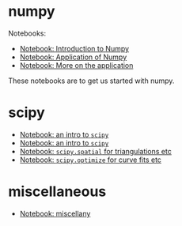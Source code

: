 # numpy

Notebooks:

  - <a href="/notebooks/Notebooks/Numpy+Scipy/1 - Introduction to Numpy.ipynb" target="_blank"> <!--_--> Notebook: Introduction to Numpy </a>
  - <a href="/notebooks/Notebooks/Numpy+Scipy/2 - Application - The Game of Life.ipynb" target="_blank"> <!--_--> Notebook: Application of Numpy </a>
  - <a href="/notebooks/Notebooks/Numpy+Scipy/3 - Discussion - The Game of Life.ipynb" target="_blank"> <!--_--> Notebook: More on the application </a>

These notebooks are to get us started with numpy.

# scipy

  - <a href="/notebooks/Notebooks/Numpy+Scipy/4 - Introduction to Scipy.ipynb" target="_blank"> <!--_--> Notebook: an intro to `scipy` </a>
  - <a href="/notebooks/Notebooks/Numpy+Scipy/5 - Scipy Interpolate.ipynb" target="_blank"> <!--_--> Notebook: an intro to `scipy` </a>
  - <a href="/notebooks/Notebooks/Numpy+Scipy/6 - Scipy Spatial and Meshing.ipynb" target="_blank"> <!--_--> Notebook: `scipy.spatial` for triangulations etc</a>
  - <a href="/notebooks/Notebooks/Numpy+Scipy/7 - Scipy Optimize.ipynb" target="_blank"> <!--_--> Notebook: `scipy.optimize` for curve fits etc </a>
<!--
  - <a href="/notebooks/Notebooks/Numpy+Scipy/8 - Scipy Signal.ipynb" target="_blank"> <!--_-- > Notebook: `scipy.signal` and `scipy.fft`</a>
  -->

# miscellaneous

  - <a href="/notebooks/Notebooks/Numpy+Scipy/8 - Numpy, Scipy Miscellany.ipynb" target="_blank"> <!--_--> Notebook: miscellany </a>
